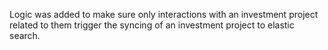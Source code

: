 Logic was added to make sure only interactions with an investment project related to them trigger the syncing of an investment project to elastic search.
